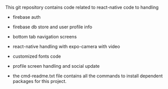 This git repository contains code related to react-native code to handling
- firebase auth
- firebase db store and user profile info
- bottom tab navigation screens
- react-native handling with expo-camera with video
- customized fonts code
- profile screen handling and social update

- the cmd-readme.txt file contains all the commands to install dependent packages for this project.
